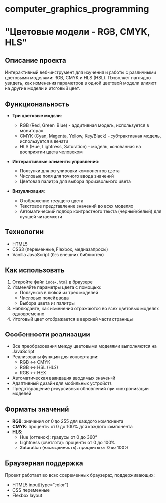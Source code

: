 ﻿# computer_graphics_programming

# "Цветовые модели - RGB, CMYK, HLS"

## Описание проекта

Интерактивный веб-инструмент для изучения и работы с различными цветовыми моделями: RGB, CMYK и HLS (HSL). Позволяет наглядно увидеть, как изменения параметров в одной цветовой модели влияют на другие модели и итоговый цвет.

## Функциональность

- **Три цветовые модели**:
  - RGB (Red, Green, Blue) - аддитивная модель, используется в мониторах
  - CMYK (Cyan, Magenta, Yellow, Key/Black) - субтрактивная модель, используется в печати
  - HLS (Hue, Lightness, Saturation) - модель, основанная на восприятии цвета человеком

- **Интерактивные элементы управления**:
  - Ползунки для регулировки компонентов цвета
  - Числовые поля для точного ввода значений
  - Цветовая палитра для выбора произвольного цвета

- **Визуализация**:
  - Отображение текущего цвета
  - Текстовое представление значений во всех моделях
  - Автоматический подбор контрастного текста (черный/белый) для лучшей читаемости

## Технологии

- HTML5
- CSS3 (переменные, Flexbox, медиазапросы)
- Vanilla JavaScript (без внешних библиотек)

## Как использовать

1. Откройте файл `index.html` в браузере
2. Изменяйте параметры цвета с помощью:
   - Ползунков в любой из трех моделей
   - Числовых полей ввода
   - Выбора цвета из палитры
3. Наблюдайте, как изменения отражаются во всех цветовых моделях одновременно
4. Итоговый цвет отображается в верхней части страницы

## Особенности реализации

- Все преобразования между цветовыми моделями выполняются на JavaScript
- Реализованы функции для конвертации:
  - RGB ↔ CMYK
  - RGB ↔ HSL (HLS)
  - RGB ↔ HEX
- Автоматическая валидация вводимых значений
- Адаптивный дизайн для мобильных устройств
- Предотвращение рекурсивных обновлений при синхронизации моделей

## Форматы значений

- **RGB**: значения от 0 до 255 для каждого компонента
- **CMYK**: проценты от 0 до 100% для каждого компонента
- **HLS**: 
  - Hue (оттенок): градусы от 0 до 360°
  - Lightness (светлота): проценты от 0 до 100%
  - Saturation (насыщенность): проценты от 0 до 100%

## Браузерная поддержка

Проект работает во всех современных браузерах, поддерживающих:
- HTML5 input[type="color"]
- CSS переменные
- Flexbox layout
